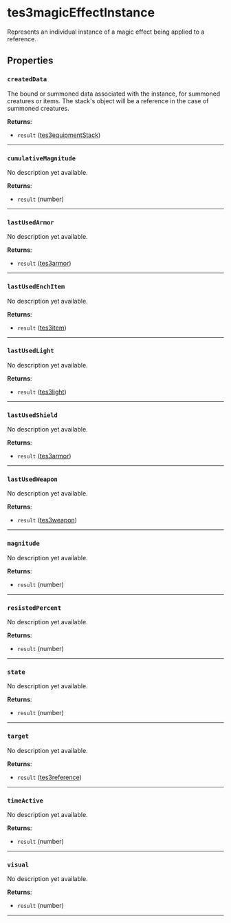 # tes3magicEffectInstance

Represents an individual instance of a magic effect being applied to a reference.

## Properties

### `createdData`

The bound or summoned data associated with the instance, for summoned creatures or items. The stack's object will be a reference in the case of summoned creatures.

**Returns**:

* `result` ([tes3equipmentStack](../../types/tes3equipmentStack))

***

### `cumulativeMagnitude`

No description yet available.

**Returns**:

* `result` (number)

***

### `lastUsedArmor`

No description yet available.

**Returns**:

* `result` ([tes3armor](../../types/tes3armor))

***

### `lastUsedEnchItem`

No description yet available.

**Returns**:

* `result` ([tes3item](../../types/tes3item))

***

### `lastUsedLight`

No description yet available.

**Returns**:

* `result` ([tes3light](../../types/tes3light))

***

### `lastUsedShield`

No description yet available.

**Returns**:

* `result` ([tes3armor](../../types/tes3armor))

***

### `lastUsedWeapon`

No description yet available.

**Returns**:

* `result` ([tes3weapon](../../types/tes3weapon))

***

### `magnitude`

No description yet available.

**Returns**:

* `result` (number)

***

### `resistedPercent`

No description yet available.

**Returns**:

* `result` (number)

***

### `state`

No description yet available.

**Returns**:

* `result` (number)

***

### `target`

No description yet available.

**Returns**:

* `result` ([tes3reference](../../types/tes3reference))

***

### `timeActive`

No description yet available.

**Returns**:

* `result` (number)

***

### `visual`

No description yet available.

**Returns**:

* `result` (number)

***

